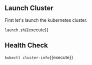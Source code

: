 ## Launch Cluster

First let's launch the kubernetes cluster.

`launch.sh`{{execute}}

## Health Check

`kubectl cluster-info`{{execute}}
